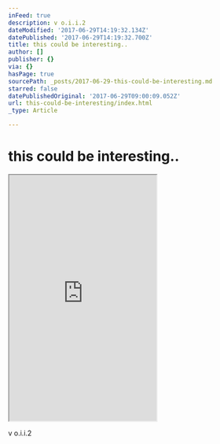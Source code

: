```yaml
---
inFeed: true
description: v o.i.i.2
dateModified: '2017-06-29T14:19:32.134Z'
datePublished: '2017-06-29T14:19:32.700Z'
title: this could be interesting..
author: []
publisher: {}
via: {}
hasPage: true
sourcePath: _posts/2017-06-29-this-could-be-interesting.md
starred: false
datePublishedOriginal: '2017-06-29T09:00:09.052Z'
url: this-could-be-interesting/index.html
_type: Article

---
```

# this could be interesting..

<iframe src="https://the-grid.github.io/ed-userhtml/?g=eJydVNuOmzAQfecrLFbtJlK4pLvZCyGoF7VVpar9hMpgA24cG9kmTbbaf-8YTEI23VVVeDCMZ86cGZ9xqs2e08zLJdmj3x6CZ4NVxUSC4mX3W0phghJvGN8n6PIrNvJyhjQWOtBUsXLpPXpeKLdUcTwg1JRVtQGEVz3EL0ZMnaB5PBgaqZlhEpKUbEdJb3wImCB0B379v5HNgQSnpTn85LhYV0q2ggSF5FIlSFX5JJ7BO33BA_cuMxSH987P0i65_BVAaTUjhAqXWkF9jmEcLvRJkQApDBXGFXusRVGODdvSEf03i-daYOjOBJizCgILQKNqOep-0EVfxc3utL94SIoJYaJK0J31OOARWkiFezZCCjo6Qc0eKCDeDP6uLxd3c_v2NsJ0A1kSlHNZrP_Wiiv9hE9S288ZGllKWbTa8RyylHP7nsaGBZea5kacNRLnWvLWnDQyHoirXlvXi8EwKu9maNjbDSUMI10oSgXCgqDJBu-CQZjXC3CcdnmP0h2LAbdGLh_H29D5USJL52T7aTEj3-sD9a6S-eJJJVfO8AjE08jNYxrVFBNY7WBmnpcStkWMrPzN_hve-qjgWOuV79L7GcSnGNWKliv_J95iqJw1JtlKRibx9OA_sPSRFAVnxdqZAHMy9bPXhm2oXqYR7gBtztNEg_a7hKOUtTGNTqLI1LRSjISYReQBtO0jA3qmZuX_yDkWaz_rzC7BywDaSEXPAcADdVv_BGLXcwyQJc4RyO0ZEMCoJMxRyEQpz8M_y3eGDU2KoEv2vLrFS-t59qnl3Cnvu5MH9BdOdA5-TfbB9h36j2wleWsMfOYUhAf6QLq2K2xsqGjDMI0aiNENFqgTxso_Cqu7HYpWaZiwRjJ7hYyOVTZUDKd6cX97e7NE1gQCAzBLtFdI5pWtKOzYoUOEkzCBOQYWJoTaP3JqP9_vv5CJk-A07BiF_UyhFfLt5eZ343fAPIrrf0EdJPDu-f4B-2QUvQ" height="500" style=""></iframe>

v o.i.i.2